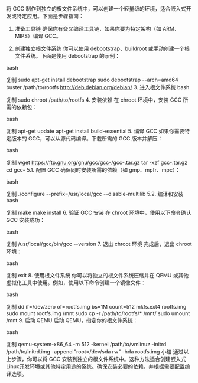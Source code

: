 将 GCC 制作到独立的根文件系统中，可以创建一个轻量级的环境，适合嵌入式开发或特定应用。下面是步骤指南：

1. 准备工具链
确保你有交叉编译工具链，如果你要为特定架构（如 ARM、MIPS）编译 GCC。

2. 创建独立根文件系统
你可以使用 debootstrap、buildroot 或手动创建一个根文件系统。下面是使用 debootstrap 的示例：

bash

复制
sudo apt-get install debootstrap
sudo debootstrap --arch=amd64 buster /path/to/rootfs http://deb.debian.org/debian/
3. 进入根文件系统
bash

复制
sudo chroot /path/to/rootfs
4. 安装依赖
在 chroot 环境中，安装 GCC 所需的依赖包：

bash

复制
apt-get update
apt-get install build-essential
5. 编译 GCC
如果你需要特定版本的 GCC，可以从源代码编译。下载所需的 GCC 版本并解压：

bash

复制
wget https://ftp.gnu.org/gnu/gcc/gcc-<version>/gcc-<version>.tar.gz
tar -xzf gcc-<version>.tar.gz
cd gcc-<version>
5.1. 配置 GCC
确保同时安装所需的依赖（如 gmp、mpfr、mpc）：

bash

复制
./configure --prefix=/usr/local/gcc --disable-multilib
5.2. 编译和安装
bash

复制
make
make install
6. 验证 GCC 安装
在 chroot 环境中，使用以下命令确认 GCC 安装成功：

bash

复制
/usr/local/gcc/bin/gcc --version
7. 退出 chroot 环境
完成后，退出 chroot 环境：

bash

复制
exit
8. 使用根文件系统
你可以将独立的根文件系统压缩并在 QEMU 或其他虚拟化工具中使用。例如，使用以下命令创建一个镜像文件：

bash

复制
dd if=/dev/zero of=rootfs.img bs=1M count=512
mkfs.ext4 rootfs.img
sudo mount rootfs.img /mnt
sudo cp -r /path/to/rootfs/* /mnt/
sudo umount /mnt
9. 启动 QEMU
启动 QEMU，指定你的根文件系统：

bash

复制
qemu-system-x86_64 -m 512 -kernel /path/to/vmlinuz -initrd /path/to/initrd.img -append "root=/dev/sda rw" -hda rootfs.img
小结
通过以上步骤，你可以将 GCC 安装到独立的根文件系统中。这种方法适合创建嵌入式Linux开发环境或其他特定用途的系统。确保安装必要的依赖，并根据需要配置编译选项。